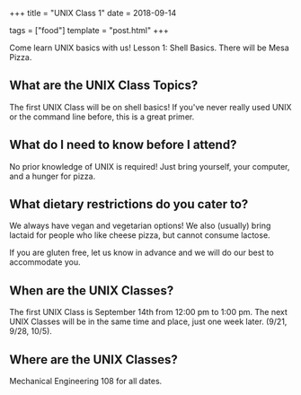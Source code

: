 +++
title = "UNIX Class 1"
date = 2018-09-14

tags = ["food"]
template = "post.html"
+++

Come learn UNIX basics with us! Lesson 1: Shell Basics. There will be Mesa Pizza. 

<!-- more -->

## What are the UNIX Class Topics?

The first UNIX Class will be on shell basics! If you've never really used UNIX or the command line before, this is a great primer.

## What do I need to know before I attend?

No prior knowledge of UNIX is required! Just bring yourself, your computer, and a hunger for pizza.

## What dietary restrictions do you cater to?

We always have vegan and vegetarian options! We also (usually) bring lactaid for people who like cheese pizza, but cannot consume lactose. 

If you are gluten free, let us know in advance and we will do our best to accommodate you.

## When are the UNIX Classes?
The first UNIX Class is September 14th from 12:00 pm to 1:00 pm. The next UNIX Classes will be in the same time and place, just one week later. (9/21, 9/28, 10/5).

## Where are the UNIX Classes?
Mechanical Engineering 108 for all dates.
